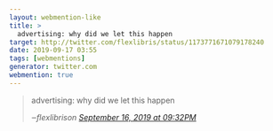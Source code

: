 ```yaml
---
layout: webmention-like
title: >
  advertising: why did we let this happen
target: http://twitter.com/flexlibris/status/1173771671079178240
date: 2019-09-17 03:55
tags: [webmentions]
generator: twitter.com
webmention: true
---
```



<blockquote>
<p>advertising: why did we let this happen</p>
<cite>‒<span class="p-author p-name">flexlibris</span>on <a href="http://twitter.com/flexlibris/status/1173771671079178240" rel="external nofollow">September 16, 2019 at 09:32PM</a></cite>
</blockquote>
